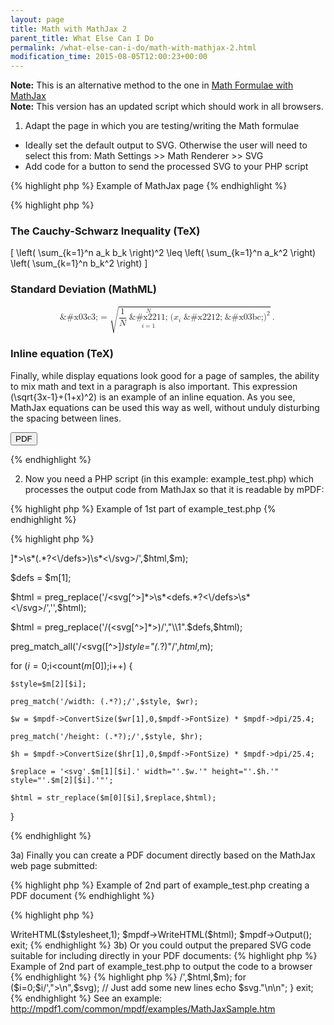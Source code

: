 ```yaml
---
layout: page
title: Math with MathJax 2
parent_title: What Else Can I Do
permalink: /what-else-can-i-do/math-with-mathjax-2.html
modification_time: 2015-08-05T12:00:23+00:00
---
```


<div class="alert alert-info" role="alert"><strong>Note:</strong> This is an alternative method to the one in <a href="{{ "/what-else-can-i-do/math-formulae-with-mathjax.html" | prepend: site.baseurl }}">Math Formulae with MathJax</a></div>

<div class="alert alert-info" role="alert"><strong>Note:</strong> This version has an updated script which should work in all browsers.</div>

1) Adapt the page in which you are testing/writing the Math formulae

<ul>
<li>Ideally set the default output to SVG. Otherwise the user will need to select this from: Math Settings &gt;&gt; Math Renderer &gt;&gt; SVG</li>
<li>Add code for a button to send the processed SVG to your PHP script</li>
</ul>

{% highlight php %}
Example of MathJax page
{% endhighlight %}

{% highlight php %}
<!DOCTYPE html>

<html>

<head>

<!-- This line adds MathJax to the page with default SVG output -->

<script type="text/javascript" src="http://cdn.mathjax.org/mathjax/latest/MathJax.js?config=TeX-AMS-MML_SVG"></script>

</head>

<body>

<h3>The Cauchy-Schwarz Inequality (TeX)</h3>

\[ \left( \sum_{k=1}^n a_k b_k \right)^2 \leq \left( \sum_{k=1}^n a_k^2 \right) \left( \sum_{k=1}^n b_k^2 \right) \]

<h3>Standard Deviation (MathML)</h3>

<math display="block"><mrow><mi>&amp;#x03c3;</mi><mo>=</mo><msqrt><mrow><mfrac><mrow><mn>1</mn></mrow><mrow><mi>N</mi></mrow></mfrac><mstyle displaystyle="true"><mrow><munderover><mrow><mo>&amp;#x2211;</mo></mrow><mrow><mi>i</mi><mo>=</mo><mn>1</mn></mrow><mrow><mi>N</mi></mrow></munderover><mrow><msup><mrow><mo stretchy="false">(</mo><msub><mrow><mi>x</mi></mrow><mrow><mi>i</mi></mrow></msub><mo>&amp;#x2212;</mo><mi>&amp;#x03bc;</mi><mo stretchy="false">)</mo></mrow><mrow><mn>2</mn></mrow></msup></mrow></mrow></mstyle></mrow></msqrt><mo>.</mo></mrow></math>

<h3>Inline equation (TeX)</h3>

Finally, while display equations look good for a page of samples, the ability to mix math and text in a paragraph is also important. This expression \(\sqrt{3x-1}+(1+x)^2\) is an example of an inline equation.  As you see, MathJax equations can be used this way as well, without unduly disturbing the spacing between lines.
        

<!-- This block of code adds a button to send the processed HTML code to your script: example_test.php -->

<div id="mpdf-create">

<form autocomplete="off" action="example_test.php" method="POST" id="pdfform" onSubmit="document.getElementById('bodydata').value=encodeURIComponent(document.body.innerHTML);">

<input type="submit" value="PDF" name="submit"/>

<input type="hidden" value="" id="bodydata" name="bodydata" />

</form>

</div>

</body>

</html>
{% endhighlight %}

2) Now you need a PHP script (in this example: <span class="filename">example_test.php</span>) which processes the output code from MathJax so that it is readable by mPDF:

{% highlight php %}
Example of 1st part of example_test.php
{% endhighlight %}

{% highlight php %}
<?php

// You should include a check for unwanted external referrers to prevent

// calls on this script from external websites!

$mpdf=new mPDF(''); 

$html = $_POST['bodydata'];

$html = urldecode($html);

preg_match('/<svg[^>]*>\s*(<defs.*?>.*?<\/defs>)\s*<\/svg>/',$html,$m);

$defs = $m[1];

$html = preg_replace('/<svg[^>]*>\s*<defs.*?<\/defs>\s*<\/svg>/','',$html);

$html = preg_replace('/(<svg[^>]*>)/',"\\1".$defs,$html);

preg_match_all('/<svg([^>]*)style="(.*?)"/',$html,$m);

for ($i=0;$i<count($m[0]);$i++) {

    $style=$m[2][$i];

    preg_match('/width: (.*?);/',$style, $wr);

    $w = $mpdf->ConvertSize($wr[1],0,$mpdf->FontSize) * $mpdf->dpi/25.4;

    preg_match('/height: (.*?);/',$style, $hr);

    $h = $mpdf->ConvertSize($hr[1],0,$mpdf->FontSize) * $mpdf->dpi/25.4;

    $replace = '<svg'.$m[1][$i].' width="'.$w.'" height="'.$h.'" style="'.$m[2][$i].'"';

    $html = str_replace($m[0][$i],$replace,$html);

}

{% endhighlight %}

3a) Finally you can create a PDF document directly based on the MathJax web page submitted:

{% highlight php %}
Example of 2nd part of example_test.php creating a PDF document
{% endhighlight %}

{% highlight php %}
<?php

// ADD a stylesheet

$stylesheet = '

/* This helps alignment for inline equations */

img { vertical-align: middle; }

/* This sets padding for display equations (but not in-line ones) */

.MathJax_SVG_Display { padding: 1em 0; }

/* This prevents the Create PDF button being reproduced in the PDF document */

/* Use this method to suppress other parts of the web-page from displaying */

#mpdf-create { display: none; }

/* Add any other CSS styling here for the rest of the document */

/* The CSS/stylesheet information from the original page is not accessible here */

';

$mpdf->WriteHTML($stylesheet,1);

$mpdf->WriteHTML($html);

$mpdf->Output(); 

exit;

{% endhighlight %}

3b) Or you could output the prepared SVG code suitable for including directly in your PDF documents:

{% highlight php %}
Example of 2nd part of example_test.php to output the code to a browser
{% endhighlight %}

{% highlight php %}
<?php

...

// To output SVG files (one for each formula) readable by mPDF as text output

header('Content-type: text/plain');

preg_match_all('/<svg(.*?)<\/svg>/',$html,$m);

for ($i=0;$i<count($m[0]);$i++) {

    $svg = $m[0][$i];

    $svg = preg_replace('/>/',">\n",$svg);    // Just add some new lines

    echo $svg."\n\n";

}

exit;
{% endhighlight %}

See an example: <a href="http://mpdf1.com/common/mpdf/examples/MathJaxSample.htm">http://mpdf1.com/common/mpdf/examples/MathJaxSample.htm</a>

